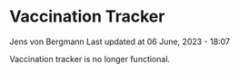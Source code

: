Vaccination Tracker
================
Jens von Bergmann
Last updated at 06 June, 2023 - 18:07

Vaccination tracker is no longer functional.
